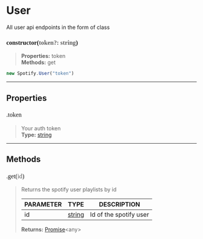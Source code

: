 # User

All user api endpoints in the form of class
<h3 style="font-family: consolas;" id="constructor">constructor(<font style="opacity: 0.7; font-weight: light;">token?: string</font>)</h3>

> **Properties:** token<br>
> **Methods:** get
```js
new Spotify.User("token")
```

---
## Properties
<h3 style="font-family: consolas; font-weight: lighter;" id="token">.token</h3>

> Your auth token<br>
> **Type:** [string](https://developer.mozilla.<strong>or</strong>g/en-US/docs/Web/JavaScript/Reference/Global_Objects/string)

---
## Methods
<h3 style="font-family: consolas; font-weight: lighter;" id="get">.get(<font style="opacity: 0.7; font-weight: light;">id</font>)</h3>

> Returns the spotify user playlists by id
> 
> | PARAMETER   | TYPE    | DESCRIPTION    |
> |--------|---------|----------------|
> | id | [string](https://developer.mozilla.<strong>or</strong>g/en-US/docs/Web/JavaScript/Reference/Global_Objects/string) | Id of the spotify user |
> 
> **Returns:** [Promise](https://developer.mozilla.<strong>or</strong>g/en-US/docs/Web/JavaScript/Reference/Global_Objects/promise)<<font>any</font>>